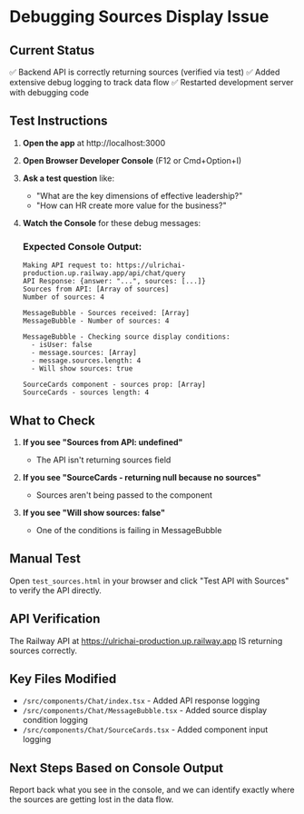 # Debugging Sources Display Issue

## Current Status
✅ Backend API is correctly returning sources (verified via test)
✅ Added extensive debug logging to track data flow
✅ Restarted development server with debugging code

## Test Instructions

1. **Open the app** at http://localhost:3000

2. **Open Browser Developer Console** (F12 or Cmd+Option+I)

3. **Ask a test question** like:
   - "What are the key dimensions of effective leadership?"
   - "How can HR create more value for the business?"

4. **Watch the Console** for these debug messages:

   ### Expected Console Output:
   ```
   Making API request to: https://ulrichai-production.up.railway.app/api/chat/query
   API Response: {answer: "...", sources: [...]}
   Sources from API: [Array of sources]
   Number of sources: 4

   MessageBubble - Sources received: [Array]
   MessageBubble - Number of sources: 4

   MessageBubble - Checking source display conditions:
     - isUser: false
     - message.sources: [Array]
     - message.sources.length: 4
     - Will show sources: true

   SourceCards component - sources prop: [Array]
   SourceCards - sources length: 4
   ```

## What to Check

1. **If you see "Sources from API: undefined"**
   - The API isn't returning sources field

2. **If you see "SourceCards - returning null because no sources"**
   - Sources aren't being passed to the component

3. **If you see "Will show sources: false"**
   - One of the conditions is failing in MessageBubble

## Manual Test
Open `test_sources.html` in your browser and click "Test API with Sources" to verify the API directly.

## API Verification
The Railway API at https://ulrichai-production.up.railway.app IS returning sources correctly.

## Key Files Modified
- `/src/components/Chat/index.tsx` - Added API response logging
- `/src/components/Chat/MessageBubble.tsx` - Added source display condition logging
- `/src/components/Chat/SourceCards.tsx` - Added component input logging

## Next Steps Based on Console Output
Report back what you see in the console, and we can identify exactly where the sources are getting lost in the data flow.